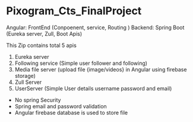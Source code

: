 # Pixogram_Cts_FinalProject

Angular: FrontEnd (Conpoenent, service, Routing )
Backend: Spring Boot (Eureka server, Zull, Boot Apis)

This Zip contains total 5 apis
1. Eureka server
2. Following service (Simple user follower and following) 
3. Media file server (upload file {image/videos} in Angular using firebase storage)
4. Zull Server 
5. UserServer (Simple User details username password and email) 

-  No spring Security
-  Spring email and password validation
-  Angular firebase database is used to store file 
 
